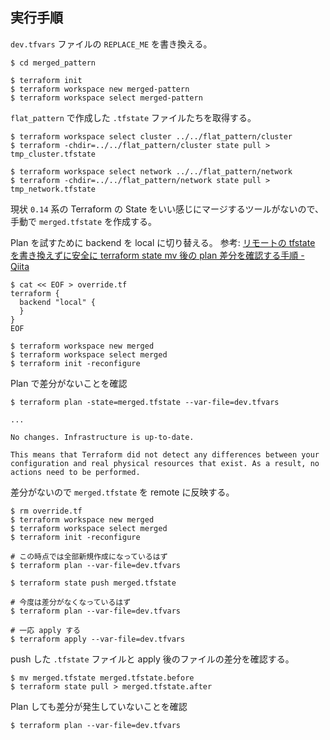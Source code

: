 ## 実行手順

`dev.tfvars` ファイルの `REPLACE_ME` を書き換える。

```
$ cd merged_pattern

$ terraform init
$ terraform workspace new merged-pattern
$ terraform workspace select merged-pattern
```

`flat_pattern` で作成した `.tfstate` ファイルたちを取得する。

```
$ terraform workspace select cluster ../../flat_pattern/cluster
$ terraform -chdir=../../flat_pattern/cluster state pull > tmp_cluster.tfstate

$ terraform workspace select network ../../flat_pattern/network
$ terraform -chdir=../../flat_pattern/network state pull > tmp_network.tfstate
```

現状 `0.14` 系の Terraform の State をいい感じにマージするツールがないので、手動で `merged.tfstate` を作成する。

Plan を試すために backend を local に切り替える。
参考: [リモートの tfstate を書き換えずに安全に terraform state mv 後の plan 差分を確認する手順 - Qiita](https://qiita.com/minamijoyo/items/b4d70787556c83f289e7#backend%E3%82%92local%E3%81%AB%E5%88%87%E3%82%8A%E6%9B%BF%E3%81%88)

```
$ cat << EOF > override.tf
terraform {
  backend "local" {
  }
}
EOF

$ terraform workspace new merged
$ terraform workspace select merged
$ terraform init -reconfigure
```

Plan で差分がないことを確認

```
$ terraform plan -state=merged.tfstate --var-file=dev.tfvars

...

No changes. Infrastructure is up-to-date.

This means that Terraform did not detect any differences between your
configuration and real physical resources that exist. As a result, no
actions need to be performed.
```

差分がないので `merged.tfstate` を remote に反映する。

```
$ rm override.tf
$ terraform workspace new merged
$ terraform workspace select merged
$ terraform init -reconfigure

# この時点では全部新規作成になっているはず
$ terraform plan --var-file=dev.tfvars

$ terraform state push merged.tfstate

# 今度は差分がなくなっているはず
$ terraform plan --var-file=dev.tfvars

# 一応 apply する
$ terraform apply --var-file=dev.tfvars
```

push した `.tfstate` ファイルと apply 後のファイルの差分を確認する。

```
$ mv merged.tfstate merged.tfstate.before
$ terraform state pull > merged.tfstate.after
```

Plan しても差分が発生していないことを確認

```
$ terraform plan --var-file=dev.tfvars
```
